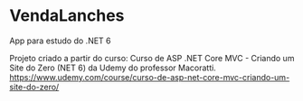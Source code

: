 # VendaLanches
App para estudo do .NET 6


Projeto criado a partir do curso: Curso de ASP .NET Core MVC - Criando um Site do Zero (NET 6) da Udemy
do professor Macoratti.
https://www.udemy.com/course/curso-de-asp-net-core-mvc-criando-um-site-do-zero/
